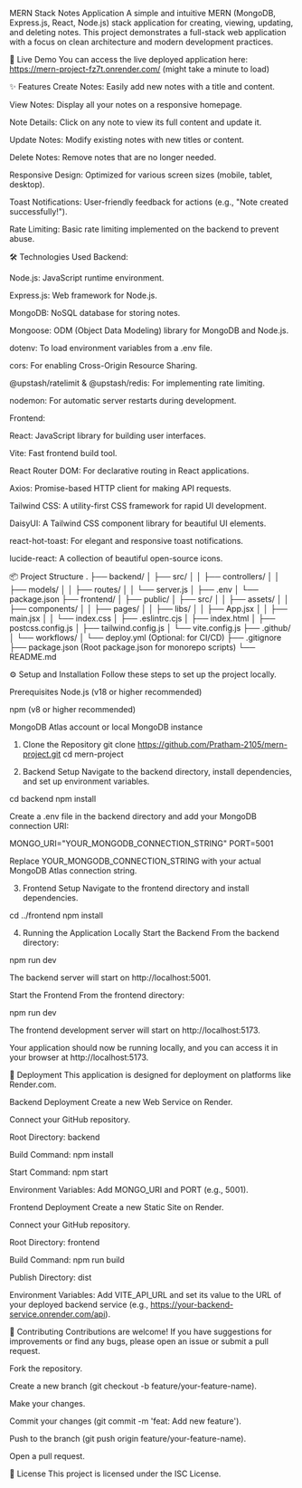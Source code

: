 MERN Stack Notes Application
A simple and intuitive MERN (MongoDB, Express.js, React, Node.js) stack application for creating, viewing, updating, and deleting notes. This project demonstrates a full-stack web application with a focus on clean architecture and modern development practices.

🚀 Live Demo
You can access the live deployed application here:
https://mern-project-fz7t.onrender.com/ 
(might take a minute to load)

✨ Features
Create Notes: Easily add new notes with a title and content.

View Notes: Display all your notes on a responsive homepage.

Note Details: Click on any note to view its full content and update it.

Update Notes: Modify existing notes with new titles or content.

Delete Notes: Remove notes that are no longer needed.

Responsive Design: Optimized for various screen sizes (mobile, tablet, desktop).

Toast Notifications: User-friendly feedback for actions (e.g., "Note created successfully!").

Rate Limiting: Basic rate limiting implemented on the backend to prevent abuse.

🛠️ Technologies Used
Backend:

Node.js: JavaScript runtime environment.

Express.js: Web framework for Node.js.

MongoDB: NoSQL database for storing notes.

Mongoose: ODM (Object Data Modeling) library for MongoDB and Node.js.

dotenv: To load environment variables from a .env file.

cors: For enabling Cross-Origin Resource Sharing.

@upstash/ratelimit & @upstash/redis: For implementing rate limiting.

nodemon: For automatic server restarts during development.

Frontend:

React: JavaScript library for building user interfaces.

Vite: Fast frontend build tool.

React Router DOM: For declarative routing in React applications.

Axios: Promise-based HTTP client for making API requests.

Tailwind CSS: A utility-first CSS framework for rapid UI development.

DaisyUI: A Tailwind CSS component library for beautiful UI elements.

react-hot-toast: For elegant and responsive toast notifications.

lucide-react: A collection of beautiful open-source icons.

📦 Project Structure
.
├── backend/
│   ├── src/
│   │   ├── controllers/
│   │   ├── models/
│   │   ├── routes/
│   │   └── server.js
│   ├── .env
│   └── package.json
├── frontend/
│   ├── public/
│   ├── src/
│   │   ├── assets/
│   │   ├── components/
│   │   ├── pages/
│   │   ├── libs/
│   │   ├── App.jsx
│   │   ├── main.jsx
│   │   └── index.css
│   ├── .eslintrc.cjs
│   ├── index.html
│   ├── postcss.config.js
│   ├── tailwind.config.js
│   └── vite.config.js
├── .github/
│   └── workflows/
│       └── deploy.yml (Optional: for CI/CD)
├── .gitignore
├── package.json (Root package.json for monorepo scripts)
└── README.md

⚙️ Setup and Installation
Follow these steps to set up the project locally.

Prerequisites
Node.js (v18 or higher recommended)

npm (v8 or higher recommended)

MongoDB Atlas account or local MongoDB instance

1. Clone the Repository
git clone https://github.com/Pratham-2105/mern-project.git
cd mern-project

2. Backend Setup
Navigate to the backend directory, install dependencies, and set up environment variables.

cd backend
npm install

Create a .env file in the backend directory and add your MongoDB connection URI:

MONGO_URI="YOUR_MONGODB_CONNECTION_STRING"
PORT=5001

Replace YOUR_MONGODB_CONNECTION_STRING with your actual MongoDB Atlas connection string.

3. Frontend Setup
Navigate to the frontend directory and install dependencies.

cd ../frontend
npm install

4. Running the Application Locally
Start the Backend
From the backend directory:

npm run dev

The backend server will start on http://localhost:5001.

Start the Frontend
From the frontend directory:

npm run dev

The frontend development server will start on http://localhost:5173.

Your application should now be running locally, and you can access it in your browser at http://localhost:5173.

🚀 Deployment
This application is designed for deployment on platforms like Render.com.

Backend Deployment
Create a new Web Service on Render.

Connect your GitHub repository.

Root Directory: backend

Build Command: npm install

Start Command: npm start

Environment Variables: Add MONGO_URI and PORT (e.g., 5001).

Frontend Deployment
Create a new Static Site on Render.

Connect your GitHub repository.

Root Directory: frontend

Build Command: npm run build

Publish Directory: dist

Environment Variables: Add VITE_API_URL and set its value to the URL of your deployed backend service (e.g., https://your-backend-service.onrender.com/api).

🤝 Contributing
Contributions are welcome! If you have suggestions for improvements or find any bugs, please open an issue or submit a pull request.

Fork the repository.

Create a new branch (git checkout -b feature/your-feature-name).

Make your changes.

Commit your changes (git commit -m 'feat: Add new feature').

Push to the branch (git push origin feature/your-feature-name).

Open a pull request.

📄 License
This project is licensed under the ISC License.
